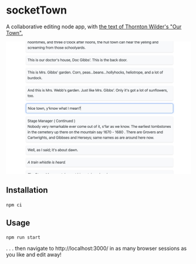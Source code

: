# socketTown
A collaborative editing node app, with [the text of Thornton Wilder's "Our Town".](https://irp.cdn-website.com/b5cf95f0/files/uploaded/ourtownpdf.pdf)

![cover](cover.jpg)

## Installation

`npm ci`

## Usage

`npm run start`

. . . then navigate to http://localhost:3000/ in as many browser sessions as you like and edit away!

